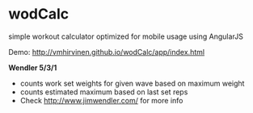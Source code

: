 wodCalc
=======

simple workout calculator optimized for mobile usage using AngularJS

Demo: http://vmhirvinen.github.io/wodCalc/app/index.html

**Wendler 5/3/1**
  - counts work set weights for given wave based on maximum weight
  - counts estimated maximum based on last set reps
  - Check http://www.jimwendler.com/ for more info
